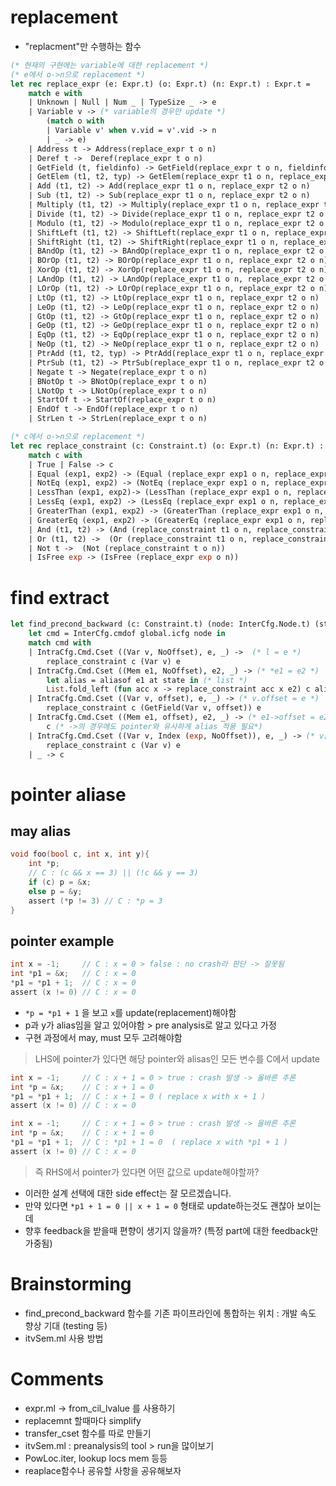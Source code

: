 # replacement
- "replacment"만 수행하는 함수
``` ocaml
(* 현재의 구현에는 variable에 대한 replacement *)
(* e에서 o->n으로 replacement *)
let rec replace_expr (e: Expr.t) (o: Expr.t) (n: Expr.t) : Expr.t =
    match e with
    | Unknown | Null | Num _ | TypeSize _ -> e
    | Variable v -> (* variable의 경우만 update *)
        (match o with
        | Variable v' when v.vid = v'.vid -> n
        | _ -> e)
    | Address t -> Address(replace_expr t o n)
    | Deref t ->  Deref(replace_expr t o n)
    | GetField (t, fieldinfo) -> GetField(replace_expr t o n, fieldinfo) (* o.x -> n.x *)
    | GetElem (t1, t2, typ) -> GetElem(replace_expr t1 o n, replace_expr t2 o n, typ) (* o[x] -> n[x] *)
    | Add (t1, t2) -> Add(replace_expr t1 o n, replace_expr t2 o n)
    | Sub (t1, t2) -> Sub(replace_expr t1 o n, replace_expr t2 o n)
    | Multiply (t1, t2) -> Multiply(replace_expr t1 o n, replace_expr t2 o n)
    | Divide (t1, t2) -> Divide(replace_expr t1 o n, replace_expr t2 o n)
    | Modulo (t1, t2) -> Modulo(replace_expr t1 o n, replace_expr t2 o n)
    | ShiftLeft (t1, t2) -> ShiftLeft(replace_expr t1 o n, replace_expr t2 o n)
    | ShiftRight (t1, t2) -> ShiftRight(replace_expr t1 o n, replace_expr t2 o n)
    | BAndOp (t1, t2) -> BAndOp(replace_expr t1 o n, replace_expr t2 o n)
    | BOrOp (t1, t2) -> BOrOp(replace_expr t1 o n, replace_expr t2 o n)
    | XorOp (t1, t2) -> XorOp(replace_expr t1 o n, replace_expr t2 o n)
    | LAndOp (t1, t2) -> LAndOp(replace_expr t1 o n, replace_expr t2 o n)
    | LOrOp (t1, t2) -> LOrOp(replace_expr t1 o n, replace_expr t2 o n)
    | LtOp (t1, t2) -> LtOp(replace_expr t1 o n, replace_expr t2 o n)
    | LeOp (t1, t2) -> LeOp(replace_expr t1 o n, replace_expr t2 o n)
    | GtOp (t1, t2) -> GtOp(replace_expr t1 o n, replace_expr t2 o n)
    | GeOp (t1, t2) -> GeOp(replace_expr t1 o n, replace_expr t2 o n)
    | EqOp (t1, t2) -> EqOp(replace_expr t1 o n, replace_expr t2 o n)
    | NeOp (t1, t2) -> NeOp(replace_expr t1 o n, replace_expr t2 o n)
    | PtrAdd (t1, t2, typ) -> PtrAdd(replace_expr t1 o n, replace_expr t2 o n, typ)
    | PtrSub (t1, t2) -> PtrSub(replace_expr t1 o n, replace_expr t2 o n)
    | Negate t -> Negate(replace_expr t o n)
    | BNotOp t -> BNotOp(replace_expr t o n)
    | LNotOp t -> LNotOp(replace_expr t o n)
    | StartOf t -> StartOf(replace_expr t o n)
    | EndOf t -> EndOf(replace_expr t o n)
    | StrLen t -> StrLen(replace_expr t o n)

(* c에서 o->n으로 replacement *)
let rec replace_constraint (c: Constraint.t) (o: Expr.t) (n: Expr.t) : Constraint.t =
    match c with
    | True | False -> c
    | Equal (exp1, exp2) -> (Equal (replace_expr exp1 o n, replace_expr exp2 o n))
    | NotEq (exp1, exp2) -> (NotEq (replace_expr exp1 o n, replace_expr exp2 o n))
    | LessThan (exp1, exp2)-> (LessThan (replace_expr exp1 o n, replace_expr exp2 o n))
    | LessEq (exp1, exp2) -> (LessEq (replace_expr exp1 o n, replace_expr exp2 o n))
    | GreaterThan (exp1, exp2) -> (GreaterThan (replace_expr exp1 o n, replace_expr exp2 o n))
    | GreaterEq (exp1, exp2) -> (GreaterEq (replace_expr exp1 o n, replace_expr exp2 o n))
    | And (t1, t2) -> (And (replace_constraint t1 o n, replace_constraint t2 o n))
    | Or (t1, t2) ->  (Or (replace_constraint t1 o n, replace_constraint t2 o n))
    | Not t ->  (Not (replace_constraint t o n))
    | IsFree exp -> (IsFree (replace_expr exp o n))
```
# find extract
``` ocaml
let find_precond_backward (c: Constraint.t) (node: InterCfg.Node.t) (state: ItvDom.Mem.t) : Constraint.t =
    let cmd = InterCfg.cmdof global.icfg node in
    match cmd with
    | IntraCfg.Cmd.Cset ((Var v, NoOffset), e, _) ->  (* l = e *)
        replace_constraint c (Var v) e
    | IntraCfg.Cmd.Cset ((Mem e1, NoOffset), e2, _) -> (* *e1 = e2 *)
        let alias = aliasof e1 at state in (* list *)
        List.fold_left (fun acc x -> replace_constraint acc x e2) c alias
    | IntraCfg.Cmd.Cset ((Var v, offset), e, _) -> (* v.offset = e *)
        replace_constraint c (GetField(Var v, offset)) e
    | IntraCfg.Cmd.Cset ((Mem e1, offset), e2, _) -> (* e1->offset = e2 *)
        c (* ->의 경우에도 pointer와 유사하게 alias 적용 필요*)
    | IntraCfg.Cmd.Cset ((Var v, Index (exp, NoOffset)), e, _) -> (* v[exp] = e*)
        replace_constraint c (Var v) e
    | _ -> c
```
# pointer aliase
## may alias
``` c
void foo(bool c, int x, int y){
    int *p;
    // C : (c && x == 3) || (!c && y == 3)
    if (c) p = &x;
    else p = &y;
    assert (*p != 3) // C : *p = 3
}
```
## pointer example
``` c
int x = -1;     // C : x = 0 > false : no crash라 판단 -> 잘못됨
int *p1 = &x;   // C : x = 0
*p1 = *p1 + 1;  // C : x = 0
assert (x != 0) // C : x = 0
```
- `*p = *p1 + 1` 을 보고 `x`를 update(replacement)해야함
- p과 y가 alias임을 알고 있어야함 > pre analysis로 알고 있다고 가정
- 구현 과정에서 may, must 모두 고려해야함
> LHS에 pointer가 있다면 해당 pointer와 alisas인 모든 변수를 C에서 update
``` c
int x = -1;     // C : x + 1 = 0 > true : crash 발생 -> 올바른 추론
int *p = &x;    // C : x + 1 = 0
*p1 = *p1 + 1;  // C : x + 1 = 0 ( replace x with x + 1 )
assert (x != 0) // C : x = 0
```
``` c
int x = -1;     // C : x + 1 = 0 > true : crash 발생 -> 올바른 추론
int *p = &x;    // C : x + 1 = 0
*p1 = *p1 + 1;  // C : *p1 + 1 = 0  ( replace x with *p1 + 1 )
assert (x != 0) // C : x = 0
```
> 즉 RHS에서 pointer가 있다면 어떤 값으로 update해야할까?
- 이러한 설계 선택에 대한 side effect는 잘 모르겠습니다.
- 만약 있다면 `*p1 + 1 = 0 || x + 1 = 0` 형태로 update하는것도 괜찮아 보이는데
- 향후 feedback을 받을때 편향이 생기지 않을까? (특정 part에 대한 feedback만 가중됨)

# Brainstorming
- find_precond_backward 함수를 기존 파이프라인에 통합하는 위치 : 개발 속도 향상 기대 (testing 등)
- itvSem.ml 사용 방법

# Comments
- expr.ml -> from_cil_lvalue 를 사용하기
- replacemnt 할때마다 simplify
- transfer_cset 함수를 따로 만들기
- itvSem.ml : preanalysis의 tool > run을 많이보기
- PowLoc.iter, lookup locs mem 등등
- reaplace함수나 굥유할 사항을 공유해보자
